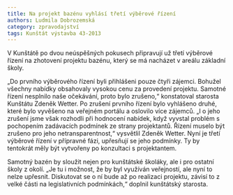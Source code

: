 ```yaml
---
title: Na projekt bazénu vyhlásí třetí výběrové řízení
authors: Ludmila Dobrozemská
category: zpravodajství
tags: Kunštát výstavba 43-2013
---
```


V Kunštátě po dvou neúspěšných pokusech připravují už třetí výběrové řízení na zhotovení projektu bazénu, který se má nacházet v areálu základní školy.

„Do prvního výběrového řízení byli přihlášeni pouze čtyři zájemci. Bohužel všechny nabídky obsahovaly vysokou cenu za provedení projektu. Samotné řízení nesplnilo naše očekávání, proto bylo zrušeno,“ konstatoval starosta Kunštátu Zdeněk Wetter. Po zrušení prvního řízení bylo vyhlášeno druhé, které bylo vyvěšeno na veřejném portálu a oslovilo více zájemců. „I o jeho zrušení jsme však rozhodli při hodnocení nabídek, když vyvstal problém s pochopením zadávacích podmínek ze strany projektantů. Řízení muselo být zrušeno pro jeho netransparentnost,“ vysvětlil Zdeněk Wetter. Nyní je třetí výběrové řízení v přípravné fázi, upřesňují se jeho podmínky. Ty by tentokrát měly být vytvořeny po konzultaci s projektantem.

Samotný bazén by sloužit nejen pro kunštátské školáky, ale i pro ostatní školy z okolí. „Je tu i možnost, že by byl využíván veřejností, ale nyní to nelze upřesnit. Diskutovat se o ní bude až po realizaci projektu, závisí to z velké části na legislativních podmínkách,“ doplnil kunštátský starosta.
